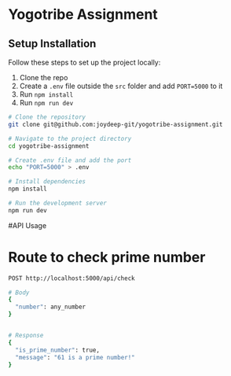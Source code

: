 # Yogotribe Assignment

## Setup Installation

Follow these steps to set up the project locally:

1. Clone the repo  
2. Create a `.env` file outside the `src` folder and add `PORT=5000` to it  
3. Run `npm install`  
4. Run `npm run dev`  



```bash
# Clone the repository
git clone git@github.com:joydeep-git/yogotribe-assignment.git

# Navigate to the project directory
cd yogotribe-assignment

# Create .env file and add the port
echo "PORT=5000" > .env

# Install dependencies
npm install

# Run the development server
npm run dev
```


#API Usage

# Route to check prime number

```bash
POST http://localhost:5000/api/check

# Body
{
  "number": any_number
}


# Response
{
  "is_prime_number": true,
  "message": "61 is a prime number!"
}


```